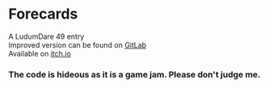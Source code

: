 # Forecards
A LudumDare 49 entry<br>
Improved version can be found on [GitLab](https://gitlab.com/Kubulambula/forecards)<br>
Available on [itch.io](https://kubulambula.itch.io/forecards)<br>
### The code is hideous as it is a game jam. Please don't judge me.
